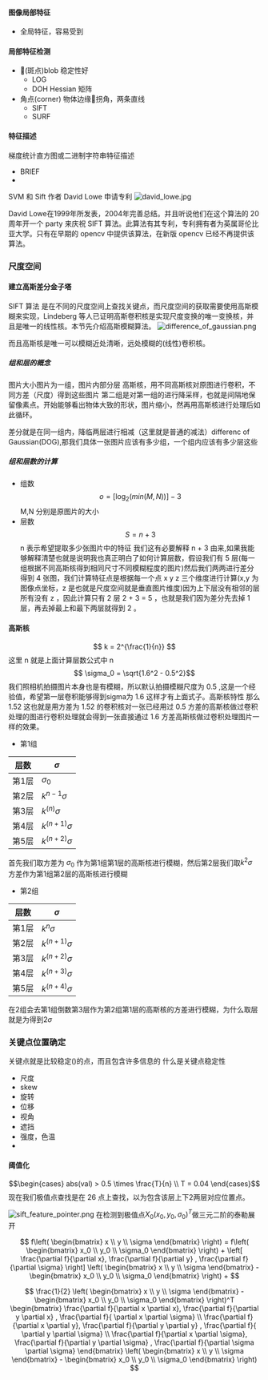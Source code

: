 #### 图像局部特征
- 全局特征，容易受到
#### 局部特征检测
- (斑点)blob 稳定性好
    - LOG
    - DOH Hessian 矩阵
- 角点(corner) 物体边缘拐角，两条直线 
    - SIFT
    - SURF
#### 特征描述
梯度统计直方图或二进制字符串特征描述
- BRIEF
- 
SVM 和 Sift
作者 David Lowe 申请专利
![david_lowe.jpg](https://upload-images.jianshu.io/upload_images/8207483-6dfd995590e9f8ac.jpg?imageMogr2/auto-orient/strip%7CimageView2/2/w/1240)

David Lowe在1999年所发表，2004年完善总结。并且听说他们在这个算法的 20 周年开一个 party 来庆祝 SIFT 算法。此算法有其专利，专利拥有者为英属哥伦比亚大学。只有在早期的 opencv 中提供该算法，在新版 opencv 已经不再提供该算法。

### 尺度空间

#### 建立高斯差分金子塔
SIFT 算法 是在不同的尺度空间上查找关键点，而尺度空间的获取需要使用高斯模糊来实现，Lindeberg 等人已证明高斯卷积核是实现尺度变换的唯一变换核，并且是唯一的线性核。本节先介绍高斯模糊算法。
![difference_of_gaussian.png](https://upload-images.jianshu.io/upload_images/8207483-9b7ca515df06ee72.png?imageMogr2/auto-orient/strip%7CimageView2/2/w/1240)

而且高斯核是唯一可以模糊近处清晰，远处模糊的(线性)卷积核。
##### 组和层的概念
图片大小图片为一组，图片内部分层
高斯核，用不同高斯核对原图进行卷积，不同方差（尺度）得到这些图片
第二组是对第一组的进行降采样，也就是间隔地保留像素点。开始能够看出物体大致的形状，图片缩小，然再用高斯核进行处理后如此循环。

差分就是在同一组内，降临两层进行相减（这里就是普通的减法）differenc of Gaussian(DOG),那我们具体一张图片应该有多少组，一个组内应该有多少层这些
##### 组和层数的计算
- 组数
$$o = \left[ \log_2(min(M,N)) \right] - 3$$
M,N 分别是原图片的大小
- 层数
$$ S = n + 3 $$
n 表示希望提取多少张图片中的特征
我们这有必要解释 n + 3 由来,如果我能够解释清楚也就是说明我也真正明白了如何计算层数，假设我们有 5 层(每一组根据不同高斯核得到相同尺寸不同模糊程度的图片)然后我们两两进行差分得到 4 张图，我们计算特征点是根据每一个点 x y z 三个维度进行计算(x,y 为图像点坐标，z 是也就是尺度空间就是垂直图片维度)因为上下层没有相邻的层所有没有 z ，因此计算只有 2 层 2 + 3 = 5 ，也就是我们因为差分先去掉 1 层，再去掉最上和最下两层就得到 2 。

#### 高斯核
$$ k = 2^{\frac{1}{n}} $$
这里 n 就是上面计算层数公式中 n 
$$ \sigma_0 = \sqrt{1.6^2 - 0.5^2}$$
我们照相机拍摄图片本身也是有模糊，所以默认拍摄模糊尺度为 0.5 ,这是一个经验值，希望第一层卷积能够得到sigma为 1.6 这样才有上面式子。高斯核特性
那么 1.52 这也就是用方差为 1.52 的卷积核对一张已经用过 0.5 方差的高斯核做过卷积处理的图进行卷积处理就会得到一张直接通过 1.6 方差高斯核做过卷积处理图片一样的效果。

- 第1组

| 层数  | $\sigma$  |
|---|---|
|  第1层  | $\sigma_0$  |
|  第2层  | $k^{n-1} \sigma$  |
|  第3层  | $k^{(n)} \sigma$  |
|  第4层  | $k^{(n+1)} \sigma$  |
|  第5层  | $k^{(n+2)} \sigma$  |
首先我们取方差为 $\sigma_0$ 作为第1组第1层的高斯核进行模糊，然后第2层我们取$k^2 \sigma$ 方差作为第1组第2层的高斯核进行模糊

- 第2组

| 层数  | $\sigma$  |
|---|---|
|  第1层  | $k^{n} \sigma$  |
|  第2层  | $k^{(n+1)} \sigma$  |
|  第3层  | $k^{(n+2)} \sigma$  |
|  第4层  | $k^{(n+3)} \sigma$  |
|  第5层  | $k^{(n+4)} \sigma$  |

在2组会去第1组倒数第3层作为第2组第1层的高斯核的方差进行模糊，为什么取层就是为得到$2\sigma$

### 关键点位置确定
关键点就是比较稳定()的点，而且包含许多信息的
什么是关键点稳定性
- 尺度
- skew
- 旋转
- 位移
- 视角
- 遮挡
- 强度，色温
- 
#### 阈值化

$$\begin{cases}
    abs(val) > 0.5 \times \frac{T}{n} \\
    T = 0.04
\end{cases}$$
现在我们极值点查找是在 26 点上查找，以为包含该层上下2两层对应位置点。 

![sift_feature_pointer.png](https://upload-images.jianshu.io/upload_images/8207483-6cba5edbae78b7bb.png?imageMogr2/auto-orient/strip%7CimageView2/2/w/1240)
在检测到极值点$X_0(x_0,y_0,\sigma_0)^T$做三元二阶的泰勒展开

$$ f\left( \begin{bmatrix}
    x \\
    y \\
    \sigma
\end{bmatrix} \right) = f\left( \begin{bmatrix}
    x_0 \\
    y_0 \\
    \sigma_0
\end{bmatrix} \right) + \left[ \frac{\partial f}{\partial x}, \frac{\partial f}{\partial y} , \frac{\partial f}{\partial \sigma}  \right] \left( \begin{bmatrix}
    x \\
    y \\
    \sigma
\end{bmatrix} - \begin{bmatrix}
    x_0 \\
    y_0 \\
    \sigma_0
\end{bmatrix}  \right) + $$

$$ \frac{1}{2} \left( \begin{bmatrix}
    x \\
    y \\
    \sigma
\end{bmatrix} - \begin{bmatrix}
    x_0 \\
    y_0 \\
    \sigma_0
\end{bmatrix}  \right)^T \begin{bmatrix}
     \frac{\partial f}{\partial x \partial x}, \frac{\partial f}{\partial y \partial x} , \frac{\partial f}{ \partial x \partial \sigma}  \\
     \frac{\partial f}{\partial x \partial y}, \frac{\partial f}{\partial y \partial y} , \frac{\partial f}{ \partial y \partial \sigma}  \\
     \frac{\partial f}{\partial x \partial \sigma}, \frac{\partial f}{\partial y \partial \sigma} , \frac{\partial f}{\partial \sigma \partial \sigma}  
\end{bmatrix} \left( \begin{bmatrix}
    x \\
    y \\
    \sigma
\end{bmatrix} - \begin{bmatrix}
    x_0 \\
    y_0 \\
    \sigma_0
\end{bmatrix}  \right) $$

